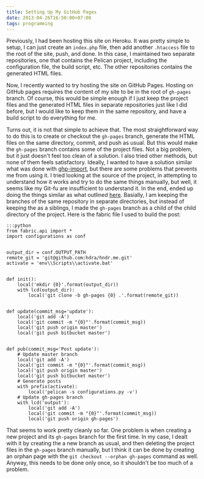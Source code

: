 ```yaml
---
title: Setting Up My GitHub Pages
date: 2013-04-26T16:50:00+07:00
tags: programming
---
```



Previously, I had been hosting this site on Heroku. It was pretty simple to setup, I can just create an `index.php` file, then add another `.htaccess` file to the root of the site, push, and done. In this case, I maintained two separate repositories, one that contains the Pelican project, including the configuration file, the build script, etc. The other repositories contains the generated HTML files.

Now, I recently wanted to try hosting the site on GitHub Pages. Hosting on GitHub pages requires the content of my site to be in the root of `gh-pages` branch. Of course, this would be simple enough if I just keep the project files and the generated HTML files in separate repositories just like I did before, but I would like to keep them in the same repository, and have a build script to do everything for me.

Turns out, it is not that simple to achieve that. The most straightforward way to do this is to create or checkout the `gh-pages` branch, generate the HTML files on the same directory, commit, and push as usual. But this would make the `gh-pages` branch contains some of the project files. Not a big problem, but it just doesn't feel too clean of a solution. I also tried other methods, but none of them feels satisfactory. Ideally, I wanted to have a solution similar what was done with [ghp-import][l2], but there are some problems that prevents me from using it. I tried looking at the source of the project, in attempting to understand how it works and try to do the same things manually, but well, it seems like my Git-fu are insufficient to understand it. In the end, ended up doing the things similar as what outlined [here][l1]. Basially, I am keeping the branches of the same repository in separate directories, but instead of keeping the as a siblings, I made the `gh-pages` branch as a child of the child directory of the project. Here is the fabric file I used to build the post:

    :::python
    from fabric.api import *
    import configurations as conf


    output_dir = conf.OUTPUT_PATH
    remote_git = 'git@github.com:hdra/hndr.me.git'
    activate = 'env\\Scripts\\activate.bat'


    def init():
        local('mkdir {0}'.format(output_dir))
        with lcd(output_dir):
            local('git clone -b gh-pages {0} .'.format(remote_git))


    def update(commit_msg='update'):
        local('git add -A')
        local('git commit -m "{0}"'.format(commit_msg))
        local('git push origin master')
        local('git push bitbucket master')


    def pub(commit_msg='Post update'):
        # Update master branch
        local('git add -A')
        local('git commit -m "{0}"'.format(commit_msg))
        local('git push origin master')
        local('git push bitbucket master')
        # Generate posts
        with prefix(activate):
            local('pelican -s configurations.py -v')
        # Update gh-pages branch
        with lcd('output'):
            local('git add -A')
            local('git commit -m "{0}"'.format(commit_msg))
            local('git push origin gh-pages')

That seems to work pretty cleanly so far. One problem is when creating a new project and its `gh-pages` branch for the first time. In my case, I dealt with it by creating the a new branch as usual, and then deleting the project files in the `gh-pages` branch manually, but I think it can be done by creating an orphan page with the `git checkout --orphan gh-pages` command as well. Anyway, this needs to be done only once, so it shouldn't be too much of a problem.

[l1]: https://gist.github.com/chrisjacob/833223
[l2]: https://github.com/davisp/ghp-import
